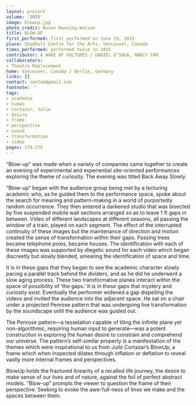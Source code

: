 ```yaml
---
layout: project
volume: '2015'
image: blowup.jpg
photo_credit: Ronan Nanning-Watson
title: BLOW-UP
first_performed: first performed on June 19, 2015
place: Shadbolt Centre for the Arts, Vancouver, Canada
times_performed: performed twice in 2015
contributor: A WAKE OF VULTURES / DANIEL O’SHEA, NANCY TAM
collaborators:
- Theatre Replacement
home: Vancouver, Canada / Berlin, Germany
links: []
contact: nantam@gmail.com
footnote: ''
tags:
- academia
- human
- Cortazar, Julio
- desire
- frame
- perspective
- sound
- transformation
- video
pages: 174-175
---
```


“Blow-up” was made when a variety of companies came together to create an evening of experimental and experiential site-oriented performances exploring the theme of curiosity. The evening was titled Back Away Slowly.

“Blow-up” began with the audience group being met by a lecturing academic who, as he guided them to the performance space, spoke about the search for meaning and pattern-making in a world of purportedly random occurrence. They then entered a darkened studio that was bisected by five suspended mobile wall sections arranged so as to leave 1 ft gaps in between. Video of different landscapes at different seasons, all passing the window of a train, played on each segment. The effect of the interrupted continuity of these images but the maintenance of direction and motion created the sense of transformation within their gaps. Passing trees became telephone poles, became houses. The identification with each of these images was supported by diegetic sound for each video which began discreetly but slowly blended, smearing the identification of space and time.

It is in these gaps that they began to see the academic character slowly pacing a parallel track behind the dividers, and as he did he underwent a slow aging process. These two transformative planes interact within the space of possibility of ‘the gaps.’ It is in these gaps that mystery and curiosity exist. Eventually the performer widened a gap dispelling the videos and invited the audience into the adjacent space. He sat on a chair under a projected Penrose pattern that was undergoing live transformation by the soundscape until the audience was guided out.

The Penrose pattern—a tesselation capable of tiling the infinite plane yet non-algorithmic, requiring human input to generate—was a potent construction in exploring the human desire to constrain and comprehend our universe. The pattern’s self-similar property is a manifestation of the themes which were inspirational to us from Juilo Cortazar’s BlowUp; a frame which when inspected dilates through inflation or deflation to reveal vastly more internal frames and perspectives.

BlowUp holds the fractured linearity of a recalled life journey, the desire to make sense of our lives and of nature, against the foil of perfect abstract models. “Blow-up” prompts the viewer to question the frame of their perspective. Seeking to evoke the awe-full-ness of lines we make and the spaces between them.
